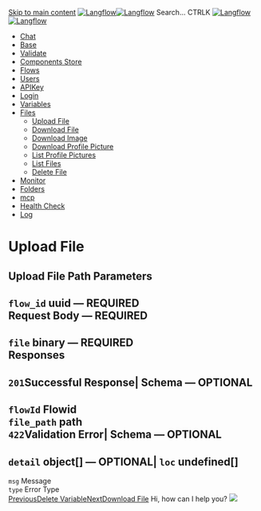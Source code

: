 [Skip to main content](https://docs.langflow.org/api/<#__docusaurus_skipToContent_fallback>)
[![Langflow](https://docs.langflow.org/img/langflow-logo-black.svg)![Langflow](https://docs.langflow.org/img/langflow-logo-white.svg)](https://docs.langflow.org/api/</>)
[](https://docs.langflow.org/api/<https:/github.com/langflow-ai/langflow>)[](https://docs.langflow.org/api/<https:/twitter.com/langflow_ai>)[](https://docs.langflow.org/api/<https:/discord.gg/EqksyE2EX9>)
Search...
CTRLK
[![Langflow](https://docs.langflow.org/img/langflow-logo-black.svg)![Langflow](https://docs.langflow.org/img/langflow-logo-white.svg)](https://docs.langflow.org/api/</>)
  * [Chat](https://docs.langflow.org/api/</api/retrieve-vertices-order>)
  * [Base](https://docs.langflow.org/api/</api/get-all>)
  * [Validate](https://docs.langflow.org/api/</api/post-validate-code>)
  * [Components Store](https://docs.langflow.org/api/</api/check-if-store-is-enabled>)
  * [Flows](https://docs.langflow.org/api/</api/create-flow>)
  * [Users](https://docs.langflow.org/api/</api/add-user>)
  * [APIKey](https://docs.langflow.org/api/</api/get-api-keys-route>)
  * [Login](https://docs.langflow.org/api/</api/login-to-get-access-token>)
  * [Variables](https://docs.langflow.org/api/</api/read-variables>)
  * [Files](https://docs.langflow.org/api/</api/upload-file-1>)
    * [Upload File](https://docs.langflow.org/api/</api/upload-file-1>)
    * [Download File](https://docs.langflow.org/api/</api/download-file>)
    * [Download Image](https://docs.langflow.org/api/</api/download-image>)
    * [Download Profile Picture](https://docs.langflow.org/api/</api/download-profile-picture>)
    * [List Profile Pictures](https://docs.langflow.org/api/</api/list-profile-pictures>)
    * [List Files](https://docs.langflow.org/api/</api/list-files>)
    * [Delete File](https://docs.langflow.org/api/</api/delete-file>)
  * [Monitor](https://docs.langflow.org/api/</api/get-vertex-builds>)
  * [Folders](https://docs.langflow.org/api/</api/read-folders>)
  * [mcp](https://docs.langflow.org/api/</api/handle-sse>)
  * [Health Check](https://docs.langflow.org/api/</api/health>)
  * [Log](https://docs.langflow.org/api/</api/stream-logs>)


# Upload File
Upload File
Path Parameters  
---  
`flow_id` uuid — **REQUIRED**  
Request Body  — **REQUIRED**  
---  
`file` binary — **REQUIRED**  
Responses  
---  
`201`Successful Response| Schema  — **OPTIONAL**  
---  
`flowId` Flowid  
`file_path` path  
`422`Validation Error| Schema  — **OPTIONAL**  
---  
`detail` object[] — **OPTIONAL**| `loc` undefined[]  
---  
`msg` Message  
`type` Error Type  
[PreviousDelete Variable](https://docs.langflow.org/api/</api/delete-variable>)[NextDownload File](https://docs.langflow.org/api/</api/download-file>)
Hi, how can I help you?
![](https://docs.langflow.org/img/langflow-icon-black-transparent.svg)
